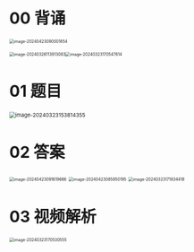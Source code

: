 # 00 背诵

<img src="https://cvp.oss-cn-shanghai.aliyuncs.com/picgo/202404230900038.png" alt="image-20240423090001854" style="zoom:50%;" />

<img src="https://cvp.oss-cn-shanghai.aliyuncs.com/picgo/202403261139269.png" alt="image-20240326113913083" style="zoom:50%;" /><img src="https://cvp.oss-cn-shanghai.aliyuncs.com/picgo/202403231705768.png" alt="image-20240323170547614" style="zoom:50%;" />



# 01 题目

<img src="https://cvp.oss-cn-shanghai.aliyuncs.com/picgo/202403231538523.png" alt="image-20240323153814355" style="zoom: 67%;" />



# 02 答案

<img src="https://cvp.oss-cn-shanghai.aliyuncs.com/picgo/202404230916882.png" alt="image-20240423091619666" style="zoom:50%;" />

<img src="https://cvp.oss-cn-shanghai.aliyuncs.com/picgo/202404230858578.png" alt="image-20240423085850195" style="zoom:50%;" />

<img src="https://cvp.oss-cn-shanghai.aliyuncs.com/picgo/202403231718602.png" alt="image-20240323171834418" style="zoom:50%;" />



# 03 视频解析

<img src="https://cvp.oss-cn-shanghai.aliyuncs.com/picgo/202403231705784.png" alt="image-20240323170530555" style="zoom:50%;" />
